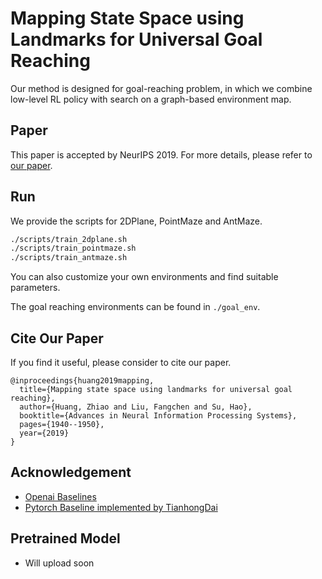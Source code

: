 # Mapping State Space using Landmarks for Universal Goal Reaching
Our method is designed for goal-reaching problem, in which we combine low-level RL policy with search on a graph-based environment map.

## Paper
This paper is accepted by NeurIPS 2019. For more details, please refer to [our paper](http://papers.nips.cc/paper/8469-mapping-state-space-using-landmarks-for-universal-goal-reaching).

## Run
We provide the scripts for 2DPlane, PointMaze and AntMaze. 
```bash
./scripts/train_2dplane.sh
./scripts/train_pointmaze.sh
./scripts/train_antmaze.sh
```
You can also customize your own environments and find suitable parameters.

The goal reaching environments can be found in ``./goal_env``.

## Cite Our Paper
If you find it useful, please consider to cite our paper.
```
@inproceedings{huang2019mapping,
  title={Mapping state space using landmarks for universal goal reaching},
  author={Huang, Zhiao and Liu, Fangchen and Su, Hao},
  booktitle={Advances in Neural Information Processing Systems},
  pages={1940--1950},
  year={2019}
}
```
## Acknowledgement
- [Openai Baselines](https://github.com/openai/baselines)
- [Pytorch Baseline implemented by TianhongDai](https://github.com/TianhongDai/hindsight-experience-replay)

## Pretrained Model
- Will upload soon